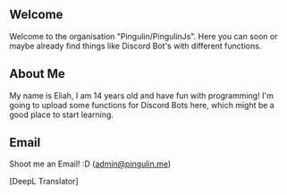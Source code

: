 ## Welcome

Welcome to the organisation "Pingulin/PingulinJs".
Here you can soon or maybe already find things like Discord Bot's with different functions. 

## About Me

My name is Eliah, I am 14 years old and have fun with programming! I'm going to upload some functions for Discord Bots here, which might be a good place to start learning. 

## Email

Shoot me an Email! :D 
(admin@pingulin.me)

[DeepL Translator]
